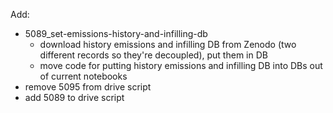Add:

- 5089_set-emissions-history-and-infilling-db
    - download history emissions and infilling DB from Zenodo (two different records so they're decoupled),
      put them in DB
    - move code for putting history emissions and infilling DB into DBs out of current notebooks
- remove 5095 from drive script
- add 5089 to drive script
